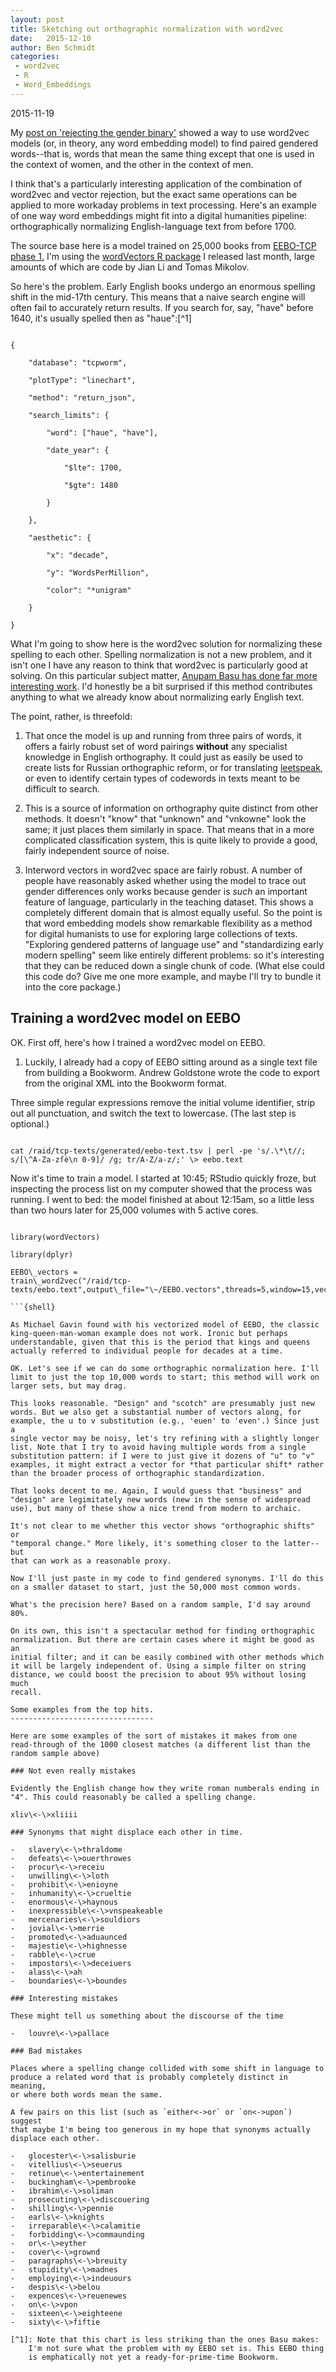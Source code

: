 ```yaml
---
layout: post
title: Sketching out orthographic normalization with word2vec
date:   2015-12-10
author: Ben Schmidt
categories: 
 - word2vec
 - R
 - Word_Embeddings
---
```


2015-11-19

My [post on 'rejecting the gender
binary'](http://bookworm.benschmidt.org/posts/2015-10-30-rejecting-the-gender-binary.html)
showed a way to use word2vec models (or, in theory, any word embedding
model) to find paired gendered words--that is, words that mean the same
thing except that one is used in the context of women, and the other in
the context of men.

I think that's a particularly interesting application of the combination
of word2vec and vector rejection, but the exact same operations can be
applied to more workaday problems in text processing. Here's an example
of one way word embeddings might fit into a digital humanities pipeline:
orthographically normalizing English-language text from before 1700.

The source base here is a model trained on 25,000 books from [EEBO-TCP
phase 1.](http://www.textcreationpartnership.org/tcp-eebo/) I'm using
the [wordVectors R package](https://github.com/bmschmidt/wordVectors) I
released last month, large amounts of which are code by Jian Li and
Tomas Mikolov.

So here's the problem. Early English books undergo an enormous spelling
shift in the mid-17th century. This means that a naive search engine
will often fail to accurately return results. If you search for, say,
"have" before 1640, it's usually spelled then as "haue":[^1]

```{.bookworm2}

{

    "database": "tcpworm",

    "plotType": "linechart",

    "method": "return_json",

    "search_limits": {

        "word": ["haue", "have"],

        "date_year": {

            "$lte": 1700,

            "$gte": 1480

        }

    },

    "aesthetic": {

        "x": "decade",

        "y": "WordsPerMillion",

        "color": "*unigram"

    }

}

```

What I'm going to show here is the word2vec solution for normalizing
these spelling to each other. Spelling normalization is not a new
problem, and it isn't one I have any reason to think that word2vec is
particularly good at solving. On this particular subject matter, [Anupam
Basu has done far more interesting
work](http://earlyprint.wustl.edu/tooleebospellingbrowserv2.html). I'd
honestly be a bit surprised if this method contributes anything to what
we already know about normalizing early English text.

The point, rather, is threefold:

1.  That once the model is up and running from three pairs of words, it
    offers a fairly robust set of word pairings **without** any
    specialist knowledge in English orthography. It could just as easily
    be used to create lists for Russian orthographic reform, or for
    translating [leetspeak](https://en.wikipedia.org/wiki/Leet), or even
    to identify certain types of codewords in texts meant to be
    difficult to search.

2.  This is a source of information on orthography quite distinct from
    other methods. It doesn't "know" that "unknown" and "vnkowne" look
    the same; it just places them similarly in space. That means that in
    a more complicated classification system, this is quite likely to
    provide a good, fairly independent source of noise.

3.  Interword vectors in word2vec space are fairly robust. A number of
    people have reasonably asked whether using the model to trace out
    gender differences only works because gender is *such* an important
    feature of language, particularly in the teaching dataset. This
    shows a completely different domain that is almost equally useful.
    So the point is that word embedding models show remarkable
    flexibility as a method for digital humanists to use for exploring
    large collections of texts. "Exploring gendered patterns of language
    use" and "standardizing early modern spelling" seem like entirely
    different problems: so it's interesting that they can be reduced
    down a single chunk of code. (What else could this code do? Give me
    one more example, and maybe I'll try to bundle it into the core
    package.)

Training a word2vec model on EEBO
---------------------------------

OK. First off, here's how I trained a word2vec model on EEBO.

1.  Luckily, I already had a copy of EEBO sitting around as a single
    text file from building a Bookworm. Andrew Goldstone wrote the code
    to export from the original XML into the Bookworm format.

Three simple regular expressions remove the initial volume identifier,
strip out all punctuation, and switch the text to lowercase. (The last
step is optional.)

```{shell}

cat /raid/tcp-texts/generated/eebo-text.tsv | perl -pe 's/.\*\t//;
s/[\^A-Za-zſè\n 0-9]/ /g; tr/A-Z/a-z/;' \> eebo.text

```

Now it's time to train a model. I started at 10:45; RStudio quickly
froze, but inspecting the process list on my computer showed that the
process was running. I went to bed: the model finished at about 12:15am,
so a little less than two hours later for 25,000 volumes with 5 active
cores.

```{R}

library(wordVectors)

library(dplyr)

EEBO\_vectors =
train\_word2vec("/raid/tcp-texts/eebo.text",output\_file="\~/EEBO.vectors",threads=5,window=15,vectors=100)

```{shell}

As Michael Gavin found with his vectorized model of EEBO, the classic
king-queen-man-woman example does not work. Ironic but perhaps
understandable, given that this is the period that kings and queens
actually referred to individual people for decades at a time.

OK. Let's see if we can do some orthographic normalization here. I'll
limit to just the top 10,000 words to start; this method will work on
larger sets, but may drag.

This looks reasonable. "Design" and "scotch" are presumably just new
words. But we also get a substantial number of vectors along, for
example, the u to v substitution (e.g., 'euen' to 'even'.) Since just a
single vector may be noisy, let's try refining with a slightly longer
list. Note that I try to avoid having multiple words from a single
substitution pattern: if I were to just give it dozens of "u" to "v"
examples, it might extract a vector for *that particular shift* rather
than the broader process of orthographic standardization.

That looks decent to me. Again, I would guess that "business" and
"design" are legimitately new words (new in the sense of widespread
use), but many of these show a nice trend from modern to archaic.

It's not clear to me whether this vector shows "orthographic shifts" or
"temporal change." More likely, it's something closer to the latter--but
that can work as a reasonable proxy.

Now I'll just paste in my code to find gendered synonyms. I'll do this
on a smaller dataset to start, just the 50,000 most common words.

What's the precision here? Based on a random sample, I'd say around 80%.

On its own, this isn't a spectacular method for finding orthographic
normalization. But there are certain cases where it might be good as an
initial filter; and it can be easily combined with other methods which
it will be largely independent of. Using a simple filter on string
distance, we could boost the precision to about 95% without losing much
recall.

Some examples from the top hits.
--------------------------------

Here are some examples of the sort of mistakes it makes from one
read-through of the 1000 closest matches (a different list than the
random sample above)

### Not even really mistakes

Evidently the English change how they write roman numberals ending in
"4". This could reasonably be called a spelling change.

xliv\<-\>xliiii

### Synonyms that might displace each other in time.

-   slavery\<-\>thraldome
-   defeats\<-\>ouerthrowes
-   procur\<-\>receiu
-   unwilling\<-\>loth
-   prohibit\<-\>enioyne
-   inhumanity\<-\>crueltie
-   enormous\<-\>haynous
-   inexpressible\<-\>vnspeakeable
-   mercenaries\<-\>souldiors
-   jovial\<-\>merrie
-   promoted\<-\>aduaunced
-   majestie\<-\>highnesse
-   rabble\<-\>crue
-   impostors\<-\>deceiuers
-   alass\<-\>ah
-   boundaries\<-\>boundes

### Interesting mistakes

These might tell us something about the discourse of the time

-   louvre\<-\>pallace

### Bad mistakes

Places where a spelling change collided with some shift in language to
produce a related word that is probably completely distinct in meaning,
or where both words mean the same.

A few pairs on this list (such as `either<->or` or `on<->upon`) suggest
that maybe I'm being too generous in my hope that synonyms actually
displace each other.

-   glocester\<-\>salisburie
-   vitellius\<-\>seuerus
-   retinue\<-\>entertainement
-   buckingham\<-\>pembrooke
-   ibrahim\<-\>soliman
-   prosecuting\<-\>discouering
-   shilling\<-\>pennie
-   earls\<-\>knights
-   irreparable\<-\>calamitie
-   forbidding\<-\>commaunding
-   or\<-\>eyther
-   cover\<-\>grownd
-   paragraphs\<-\>breuity
-   stupidity\<-\>madnes
-   employing\<-\>indeuours
-   despis\<-\>belou
-   expences\<-\>reuenewes
-   on\<-\>vpon
-   sixteen\<-\>eighteene
-   sixty\<-\>fiftie

[^1]: Note that this chart is less striking than the ones Basu makes:
    I'm not sure what the problem with my EEBO set is. This EEBO thing
    is emphatically not yet a ready-for-prime-time Bookworm.
